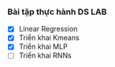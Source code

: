 ### Bài tập thực hành DS LAB

  * [x] Linear Regression
  * [x] Triển khai Kmeans
  * [x] Triển khai MLP
  * [ ] Triển khai RNNs
